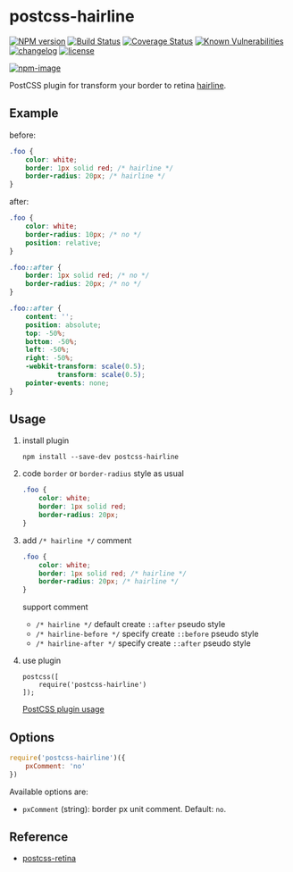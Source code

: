 # postcss-hairline

[![NPM version][npm-image]][npm-url] [![Build Status][ci-status-image]][ci-status-url] [![Coverage Status][coverage-status-image]][coverage-status-url] [![Known Vulnerabilities][vulnerabilities-status-image]][vulnerabilities-status-url] [![changelog][changelog-image]][changelog-url] [![license][license-image]][license-url]

[vulnerabilities-status-image]: https://snyk.io/test/npm/postcss-hairline/badge.svg
[vulnerabilities-status-url]: https://snyk.io/test/npm/postcss-hairline
[ci-status-image]: https://travis-ci.org/ufologist/postcss-hairline.svg?branch=master
[ci-status-url]: https://travis-ci.org/ufologist/postcss-hairline
[coverage-status-image]: https://coveralls.io/repos/github/ufologist/postcss-hairline/badge.svg?branch=master
[coverage-status-url]: https://coveralls.io/github/ufologist/postcss-hairline
[npm-image]: https://img.shields.io/npm/v/postcss-hairline.svg?style=flat-square
[npm-url]: https://npmjs.org/package/postcss-hairline
[license-image]: https://img.shields.io/github/license/ufologist/postcss-hairline.svg
[license-url]: https://github.com/ufologist/postcss-hairline/blob/master/LICENSE
[changelog-image]: https://img.shields.io/badge/CHANGE-LOG-blue.svg?style=flat-square
[changelog-url]: https://github.com/ufologist/postcss-hairline/blob/master/CHANGELOG.md

[![npm-image](https://nodei.co/npm/postcss-hairline.png?downloads=true&downloadRank=true&stars=true)](https://npmjs.com/package/postcss-hairline)

PostCSS plugin for transform your border to retina [hairline](https://github.com/ufologist/hairline).

## Example

before:

```css
.foo {
    color: white;
    border: 1px solid red; /* hairline */
    border-radius: 20px; /* hairline */
}
```

after:

```css
.foo {
    color: white;
    border-radius: 10px; /* no */
    position: relative; 
}

.foo::after {
    border: 1px solid red; /* no */
    border-radius: 20px; /* no */
}

.foo::after {
    content: '';
    position: absolute;
    top: -50%;
    bottom: -50%;
    left: -50%;
    right: -50%;
    -webkit-transform: scale(0.5);
            transform: scale(0.5);
    pointer-events: none;
}
```

## Usage

1. install plugin

   ```
   npm install --save-dev postcss-hairline
   ```

2. code `border` or `border-radius` style as usual

   ```css
   .foo {
       color: white;
       border: 1px solid red;
       border-radius: 20px;
   }
   ```

3. add `/* hairline */` comment

   ```css
   .foo {
       color: white;
       border: 1px solid red; /* hairline */
       border-radius: 20px; /* hairline */
   }
   ```

   support comment
   * `/* hairline */` default create `::after` pseudo style
   * `/* hairline-before */` specify create `::before` pseudo style
   * `/* hairline-after */` specify create `::after` pseudo style

4. use plugin

   ```
   postcss([
       require('postcss-hairline')
   ]);
   ```

   [PostCSS plugin usage](https://github.com/postcss/autoprefixer#usage)

## Options

```javascript
require('postcss-hairline')({
    pxComment: 'no'
})
```

Available options are:
* `pxComment` (string): border px unit comment. Default: `no`.

## Reference

* [postcss-retina](https://github.com/Ziphwy/postcss-retina)